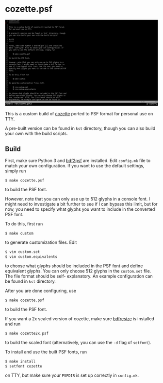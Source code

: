 cozette.psf
===========

![preview](./kst/preview.png)

This is a custom build of [cozette][1] ported to PSF format
for personal use on TTY.

A pre-built version can be found in `kst` directory, though
you can also build your own with the build scripts.

Build
-----

First, make sure Python 3 and [bdf2psf][2] are installed.
Edit `config.mk` file to match your own configuration. If
you want to use the default settings, simply run

    $ make cozette.psf

to build the PSF font.

However, note that you can only use up to 512 glyphs in a
console font. I might need to investigate a bit further to
see if I can bypass this limit, but for now, you need to
specify what glyphs you want to include in the converted PSF
font.

To do this, first run

    $ make custom

to generate customization files. Edit

    $ vim custom.set
    $ vim custom.equivalents

to choose what glyphs should be included in the PSF font and
define equivalent glyphs. You can only choose 512 glyphs in
the `custom.set` file. The file format should be self-
explanatory. An example configuration can be found in
`kst` directory.

After you are done configuring, use

    $ make cozette.psf

to build the PSF font.

If you want a 2x scaled version of cozette, make sure
[bdfresize][3] is installed and run

    $ make cozette2x.psf

to build the scaled font (alternatively, you can use the
`-d` flag of `setfont`).

To install and use the built PSF fonts, run

    $ make install
    $ setfont cozette

on TTY, but make sure your `PSFDIR` is set up correctly in
`config.mk`.

[1]: https://github.com/slavfox/Cozette
[2]: http://deb.debian.org/debian/pool/main/c/console-setup/
[3]: http://openlab.ring.gr.jp/efont/dist/tools/bdfresize/

